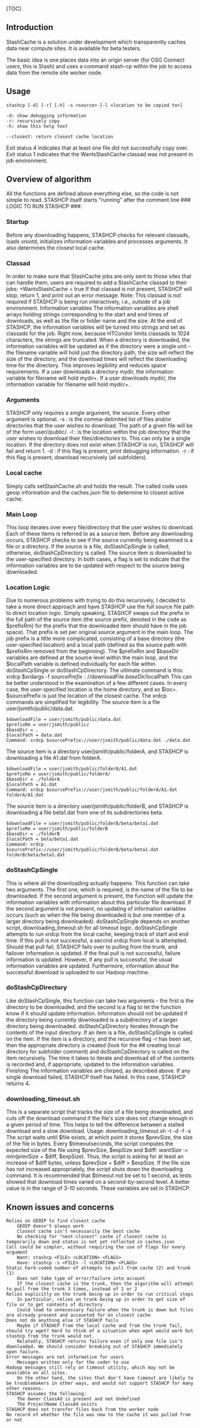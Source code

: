 [title]: - "StashCache: a Data Delivery Service for OSG"
[TOC]

## Introduction
StashCache is a solution under development which transparently caches data near compute sites.  It is available for beta testers.

The basic idea is one places data into an origin server (for OSG Connect users, this is Stash) and uses a command stash-cp within the job to access data from the remote site worker node.

## Usage

    stashcp [-d] [-r] [-h] -s <source> [-l <location to be copied to>]

    -d: show debugging information
    -r: recursively copy
    -h: show this help text

    --closest: return closest cache location

Exit status 4 indicates that at least one file did not successfully copy over.
Exit status 1 indicates that the WantsStashCache classad was not present in job environment.

## Overview of algorithm

All the functions are defined above everything else, so the code is not simple to read. STASHCP itself starts "running" after the comment line ### LOGIC TO RUN STASHCP ###.


### Startup
Before any downloading happens, STASHCP checks for relevant classads, loads xrootd, initializes information variables and processes arguments. It also determines the closest local cache.

### Classad
In order to make sure that StashCache jobs are only sent to those sites that can handle them, users are required to add a StashCache classad to their jobs: +WantsStashCache = true
If that classad is not present, STASHCP will stop, return 1, and print out an error message.
Note: This classad is not required if STASHCP is being run interactively, i.e., outside of a job environment.
Information variables
The information variables are shell arrays holding strings corresponding to the start and end times of downloads, as well as the file or folder name and the size. At the end of STASHCP, the information variables will be turned into strings and set as classads for the job. Right now, because HTCondor limits classads to 1024 characters, the strings are truncated.
When a directory is downloaded, the information variables will be updated as if the directory were a single unit - the filename variable will hold just the directory path, the size will reflect the size of the directory, and the download times will reflect the downloading time for the directory. This improves legibility and reduces space requirements. If a user downloads a directory mydir, the information variable for filename will hold mydir+. If a user downloads mydir/, the information variable for filename will hold mydir/+.

### Arguments
STASHCP only requires a single argument, the source. Every other argument is optional.
    -s <source> : <source> is the comma-delimited list of files and/or directories that the user wishes to download. The path of a given file will be of the form user/<username>/public/<path in STASH>.
    -l <location> : <location> is the location within the job directory that the user wishes to download their files/directories to. This can only be a single location. If the directory does not exist when STASHCP is run, STASHCP will fail and return 1.
    -d : if this flag is present, print debugging information.
    -r : if this flag is present, download recursively (all subfolders).

### Local cache
Simply calls setStashCache.sh and holds the result. The called code uses geoip information and the caches.json file to determine to closest active cache.

### Main Loop
This loop iterates over every file/directory that the user wishes to download. Each of these items is referred to as a source item.
Before any downloading occurs, STASHCP checks to see if the source currently being examined is a file or a directory. If the source is a file, doStashCpSingle is called; otherwise, doStashCpDirectory is called. The source item is downloaded to the user-specified directory. In both cases, a flag is set to indicate that the information variables are to be updated with respect to the source being downloaded.

### Location Logic
Due to numerous problems with trying to do this recursively, I decided to take a more direct approach and have STASHCP use the full source file path to direct location logic.
Simply speaking, STASHCP swaps out the prefix in the full path of the source item (the source prefix, denoted in the code as $prefixRm) for the prefix that the downloaded item should have in the job space). That prefix is set per original source argument in the main loop. The job prefix is a little more complicated, consisting of a base directory (the user-specified location) and a local path (defined as the source path with $prefixRm removed from the beginning). The $prefixRm and $baseDir variables are defined at the source level within the main loop, and the $localPath variable is defined individually for each file within doStashCpSingle or doStashCpDirectory. The ultimate command is this: xrdcp $xrdargs -f $sourcePrefix://$downloadFile $baseDir/$localPath
This can be better understood in the examination of a few different cases. In every case, the user-specified location is the home directory, and so $loc=. $sourcePrefix is just the location of the closest cache. The xrdcp commands are simplified for legibility.
The source item is a file user/jsmith/public/data.dat.

    $downloadFile = user/jsmith/public/data.dat
    $prefixRm = user/jsmith/public/
    $baseDir = .
    $localPath = data.dat
    Command: xrdcp $sourcePrefix://user/jsmith/public/data.dat ./data.dat
The source item is a directory user/jsmith/public/folderA, and STASHCP is downloading a file A1.dat from folderA.

    $downloadFile = user/jsmith/public/folderA/A1.dat
    $prefixRm = user/jsmith/public/folderA/
    $baseDir = ./folderA
    $localPath = A1.dat
    Command: xrdcp $sourcePrefix://user/jsmith/public/folderA/A1.dat folderA/A1.dat
The source item is a directory user/jsmith/public/folderB, and STASHCP is downloading a file beta1.dat from one of its subdirectories beta.

    $downloadFile = user/jsmith/public/folderB/beta/beta1.dat
    $prefixRm = user/jsmith/public/folderB
    $baseDir = ./folderB
    $localPath = beta/beta1.dat
    Command: xrdcp $sourcePrefix://user/jsmith/public/folderB/beta/beta1.dat folderB/beta/beta1.dat

### doStashCpSingle
This is where all the downloading actually happens.
This function can take two arguments. The first one, which is required, is the name of the file to be downloaded. If the second argument is present, the function will update the information variables with information about this particular file download. If the second argument is not present, no updating of information variables occurs (such as when the file being downloaded is but one member of a larger directory being downloaded).
doStashCpSingle depends on another script, downloading_timeout.sh for all timeout logic.
doStashCpSingle attempts to run xrdcp from the local cache, keeping track of start and end time. If this pull is not successful, a second xrdcp from local is attempted. Should that pull fail, STASHCP fails over to pulling from the trunk, and failover information is updated. If the final pull is not successful, failure information is updated. However, if any pull is successful, the usual information variables are updated. Furthermore, information about the successful download is uploaded to our Hadoop machine.

### doStashCpDirectory
Like doStashCpSingle, this function can take two arguments - the first is the directory to be downloaded, and the second is a flag to let the function know if it should update information. Information should not be updated if the directory being currently downloaded is a subdirectory of a larger directory being downloaded.
doStashCpDirectory iterates through the contents of the input directory. If an item is a file, doStashCpSingle is called on the item. If the item is a directory, and the recursive flag -r has been set, then the appropriate directory is created (look for the ## creating local directory for subfolder comment) and doStashCpDirectory is called on the item recursively. The time it takes to iterate and download all of the contents is recorded and, if appropriate, updated to the information variables.
Finishing
The information variables are chirped, as described above.
If any single download failed, STASHCP itself has failed. In this case, STASHCP returns 4.

### downloading_timeout.sh
This is a separate script that tracks the size of a file being downloaded, and cuts off the download command if the file's size does not change enough in a given period of time. This helps to tell the difference between a stalled download and a slow download.
Usage: downloading_timeout.sh -t <TIMEOUT> -d <DIFF> -f <FILE> -s <EXPSIZE> <DOWNLOADING COMMAND>
The script waits until $file exists, at which point it stores $prevSize, the size of the file in bytes. Every $timeoutseconds, the script computes the expected size of the file using $prevSize, $expSize and $diff: $wantSize := min($prevSize + $diff, $expSize). Thus, the script is asking for at least an increase of $diff bytes, unless $prevSize + $diff > $expSize. If the file size has not increased appropriately, the script shuts down the downloading command.
It is recommended that $timeout not be set to 1 second, as tests showed that download times varied on a second-by-second level. A better value is in the range of 3-10 seconds. These variables are set in STASHCP.

## Known issues and concerns
    Relies on GEOIP to find closest cache
        GEOIP doesn't always work
        Closest cache isn't necessarily the best cache
        No checking for "next-closest" cache if closest cache is temporarily down and status is not yet reflected in caches.json
    Call could be simpler, without requiring the use of flags for every argument
        Want: stashcp <FILE> <LOCATION> <FLAGS>
        Have: stashcp -s <FILE> -l <LOCATION> <FLAGS>
    Static hard-coded number of attempts to pull from cache (2) and trunk (1)
        Does not take type of error/failure into account
        If the closest cache is the trunk, then the algorithm will attempt to pull from the trunk 3 times, instead of 1 or 2
    Relies explicitly on the trunk being up in order to run critical steps
        In particular, relies on trunk being up in order to get size of file or to get contents of directory
        Could lead to unnecessary failure when the trunk is down but files are already present and accounted for on closest cache
    Does not do anything else if STASHCP fails
        Maybe if STASHCP from the local cache and from the trunk fail, should try wget? Hard to think of a situation when wget would work but stashcp from the trunk would not.
        Relatedly, STASHCP returns failure even if only one file isn't downloaded. We should consider breaking out of STASHCP immediately upon failure.
    Error messages are not informative for users
        Messages written only for the coder to use
    Hadoop messages still rely on timeout utility, which may not be available on all sites.
        On the other hand, the sites that don't have timeout are likely to be troublemakers in other ways, and would not support STASHCP for many other reasons.
    STASHCP assumes the following:
        The Owner ClassAd is present and not Undefined
        The ProjectName ClassAd exists
    STASHCP does not transfer files back from the worker node
    No record of whether the file was new to the cache it was pulled from or not
